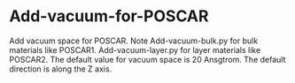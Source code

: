 # Add-vacuum-for-POSCAR

Add vacuum space for POSCAR.
Note
Add-vacuum-bulk.py for bulk materials like POSCAR1.
Add-vacuum-layer.py for layer materials like POSCAR2.
The default value for vacuum space is 20 Ansgtrom.
The default direction is along the Z axis.

